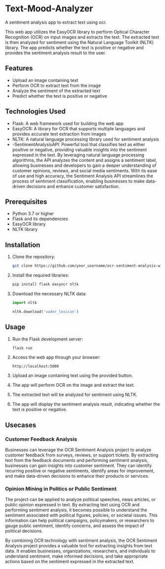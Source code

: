 # Text-Mood-Analyzer
A sentiment analysis app to extract text using ocr.


This web app utilizes the EasyOCR library to perform Optical Character Recognition (OCR) on input images and extracts the text. The extracted text is then analyzed for sentiment using the Natural Language Toolkit (NLTK) library. The app predicts whether the text is positive or negative and provides the sentiment analysis result to the user.

## Features

- Upload an image containing text
- Perform OCR to extract text from the image
- Analyze the sentiment of the extracted text
- Predict whether the text is positive or negative

## Technologies Used

- Flask: A web framework used for building the web app
- EasyOCR: A library for OCR that supports multiple languages and provides accurate text extraction from images
- NLTK: A natural language processing library used for sentiment analysis
- -SentimentAnalysisAPI: Powerful tool that classifies text as either positive or negative, providing valuable insights into the sentiment expressed in the text. By leveraging natural language processing algorithms, the API analyzes the content and assigns a sentiment label, allowing businesses and developers to gain a deeper understanding of customer opinions, reviews, and social media sentiments. With its ease of use and high accuracy, the Sentiment Analysis API streamlines the process of sentiment classification, enabling businesses to make data-driven decisions and enhance customer satisfaction.

## Prerequisites

- Python 3.7 or higher
- Flask and its dependencies
- EasyOCR library
- NLTK library

## Installation

1. Clone the repository:

   ```bash
   git clone https://github.com/your_username/ocr-sentiment-analysis-web-app.git
   ```

2. Install the required libraries:

   ```bash
   pip install flask easyocr nltk
   ```

3. Download the necessary NLTK data:

   ```python
   import nltk

   nltk.download('vader_lexicon')
   ```

## Usage

1. Run the Flask development server:

   ```bash
   flask run
   ```

2. Access the web app through your browser:

   ```text
   http://localhost:5000
   ```

3. Upload an image containing text using the provided button.
4. The app will perform OCR on the image and extract the text.
5. The extracted text will be analyzed for sentiment using NLTK.
6. The app will display the sentiment analysis result, indicating whether the text is positive or negative.

## Usecases
### Customer Feedback Analysis
Businesses can leverage the OCR Sentiment Analysis project to analyze customer feedback from surveys, reviews, or support tickets. By extracting text from the feedback documents and performing sentiment analysis, businesses can gain insights into customer sentiment. They can identify recurring positive or negative sentiments, identify areas for improvement, and make data-driven decisions to enhance their products or services.

### Opinion Mining in Politics or Public Sentiment
The project can be applied to analyze political speeches, news articles, or public opinion expressed in text. By extracting text using OCR and performing sentiment analysis, it becomes possible to understand the sentiment associated with political figures, policies, or societal issues. This information can help political campaigns, policymakers, or researchers to gauge public sentiment, identify concerns, and assess the impact of political decisions.

By combining OCR technology with sentiment analysis, the OCR Sentiment Analysis project provides a valuable tool for extracting insights from text data. It enables businesses, organizations, researchers, and individuals to understand sentiment, make informed decisions, and take appropriate actions based on the sentiment expressed in the extracted text.


